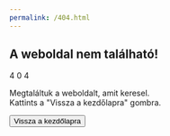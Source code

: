 ```yaml
---
permalink: /404.html
---
```

<head>
    <meta charset="UTF-8">
    <meta name="viewport" content="width=device-width, initial-scale=1.0">
    <meta http-equiv="X-UA-Compatible" content="ie=edge">
    <link rel="stylesheet" href="css4/style.main.css">
    <meta name="keywords" content="404, error, 404 error, 404 error page, skyler 404, skyler hiba 404, skyler error 404" />
	<meta name="description" content="Skyler Hiba Weboldal" />
	
</head>
<body>
    
   <div id="particles" class="particles">
        <span></span>
        <span></span>
        <span></span>
        <span></span>
        <span></span>
        <span></span>
        <span></span>
        <span></span>
        <span></span>
        <span></span>
        <span></span>
        <span></span>
    </div>

   <main>
        <section>
            <h1>A weboldal nem található!</h1>
            <div>
                <span>4</span>
                <span class="circle">0</span>
                <span>4</span>
            </div>
            <p>Megtaláltuk a weboldalt, amit keresel.<br>Kattints a "Vissza a kezdőlapra" gombra.</p>
            <div>
                <button>Vissza a kezdőlapra</button>
            </div>
        </section>
    </main>

</body>
